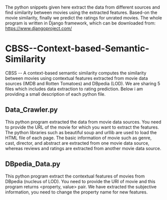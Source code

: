 The python snippets given here extract the data from different sources and find similarity between movies using the extracted
features. Based-on the movie similarity, finally we predict the ratings for unrated movies. The whole program is written in Django framework, which can be downloaded from:
https://www.djangoproject.com/


# CBSS--Context-based-Semantic-Similarity
CBSS -- A context-based semantic similarity computes the similarity between movies using contextual features extracted 
from movie data sources (IMDB and Rotten Tomatoes) and DBpedia (LOD). We are sharing 5 files which includes data extraction to 
rating prediction. Below i am providing a small description of each python file.

## Data_Crawler.py
This python program extracted the data from movie data sources. You need to provide the URL of the movie for which you want to extract the features. The python libraries such as beautiful soup and urllib are used to load the HTML file of each page. The basic information of movie such as genre, cast, director, and abstract are extracted from one movie data source, whereas reviews and ratings are extracted from another movie data source.

## DBpedia_Data.py
This python program extract the contextual features of movies from DBpedia (nucleus of LOD). You need to provide the URI of movie
and this program returns <property, value> pair. We have extracted the subjective information, you need to change the property name for new features.

